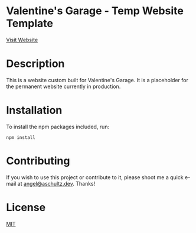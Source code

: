 # Valentine's Garage - Temp Website Template 
[Visit Website]("https://www.valentinesgarage.com/")

# Description 
This is a website custom built for Valentine's Garage. It is a placeholder for the permanent website currently in production.

# Installation
To install the npm packages included, run: 
``` node
npm install 
```

# Contributing
If you wish to use this project or contribute to it, please shoot me a quick e-mail at angel@aschultz.dev. Thanks! 

# License
[MIT]('https://choosealicense.com/licenses/mit/#')
